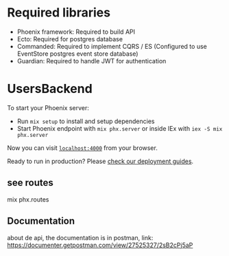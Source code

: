 # Required libraries

- Phoenix framework: Required to build API
- Ecto: Required for postgres database
- Commanded: Required to implement CQRS / ES (Configured to use EventStore postgres event store database)
- Guardian: Required to handle JWT for authentication

# UsersBackend

To start your Phoenix server:

  * Run `mix setup` to install and setup dependencies
  * Start Phoenix endpoint with `mix phx.server` or inside IEx with `iex -S mix phx.server`

Now you can visit [`localhost:4000`](http://localhost:4000) from your browser.

Ready to run in production? Please [check our deployment guides](https://hexdocs.pm/phoenix/deployment.html).


## see routes
mix phx.routes

## Documentation
about de api, the documentation is in postman, link: https://documenter.getpostman.com/view/27525327/2sB2cPj5aP